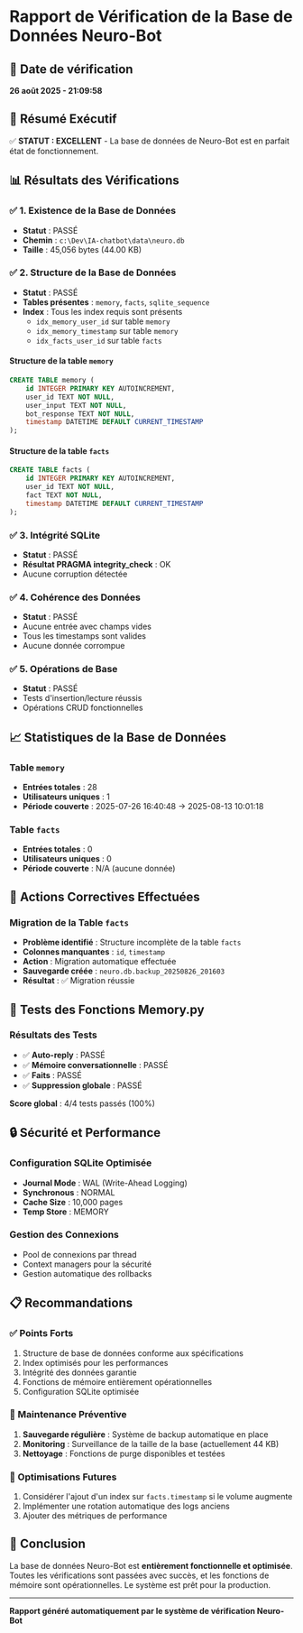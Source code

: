# Rapport de Vérification de la Base de Données Neuro-Bot

## 📅 Date de vérification
**26 août 2025 - 21:09:58**

## 🎯 Résumé Exécutif
✅ **STATUT : EXCELLENT** - La base de données de Neuro-Bot est en parfait état de fonctionnement.

## 📊 Résultats des Vérifications

### ✅ 1. Existence de la Base de Données
- **Statut** : PASSÉ
- **Chemin** : `c:\Dev\IA-chatbot\data\neuro.db`
- **Taille** : 45,056 bytes (44.00 KB)

### ✅ 2. Structure de la Base de Données
- **Statut** : PASSÉ
- **Tables présentes** : `memory`, `facts`, `sqlite_sequence`
- **Index** : Tous les index requis sont présents
  - `idx_memory_user_id` sur table `memory`
  - `idx_memory_timestamp` sur table `memory`
  - `idx_facts_user_id` sur table `facts`

#### Structure de la table `memory`
```sql
CREATE TABLE memory (
    id INTEGER PRIMARY KEY AUTOINCREMENT,
    user_id TEXT NOT NULL,
    user_input TEXT NOT NULL,
    bot_response TEXT NOT NULL,
    timestamp DATETIME DEFAULT CURRENT_TIMESTAMP
);
```

#### Structure de la table `facts`
```sql
CREATE TABLE facts (
    id INTEGER PRIMARY KEY AUTOINCREMENT,
    user_id TEXT NOT NULL,
    fact TEXT NOT NULL,
    timestamp DATETIME DEFAULT CURRENT_TIMESTAMP
);
```

### ✅ 3. Intégrité SQLite
- **Statut** : PASSÉ
- **Résultat PRAGMA integrity_check** : OK
- Aucune corruption détectée

### ✅ 4. Cohérence des Données
- **Statut** : PASSÉ
- Aucune entrée avec champs vides
- Tous les timestamps sont valides
- Aucune donnée corrompue

### ✅ 5. Opérations de Base
- **Statut** : PASSÉ
- Tests d'insertion/lecture réussis
- Opérations CRUD fonctionnelles

## 📈 Statistiques de la Base de Données

### Table `memory`
- **Entrées totales** : 28
- **Utilisateurs uniques** : 1
- **Période couverte** : 2025-07-26 16:40:48 → 2025-08-13 10:01:18

### Table `facts`
- **Entrées totales** : 0
- **Utilisateurs uniques** : 0
- **Période couverte** : N/A (aucune donnée)

## 🔧 Actions Correctives Effectuées

### Migration de la Table `facts`
- **Problème identifié** : Structure incomplète de la table `facts`
- **Colonnes manquantes** : `id`, `timestamp`
- **Action** : Migration automatique effectuée
- **Sauvegarde créée** : `neuro.db.backup_20250826_201603`
- **Résultat** : ✅ Migration réussie

## 🧪 Tests des Fonctions Memory.py

### Résultats des Tests
- ✅ **Auto-reply** : PASSÉ
- ✅ **Mémoire conversationnelle** : PASSÉ
- ✅ **Faits** : PASSÉ
- ✅ **Suppression globale** : PASSÉ

**Score global** : 4/4 tests passés (100%)

## 🔒 Sécurité et Performance

### Configuration SQLite Optimisée
- **Journal Mode** : WAL (Write-Ahead Logging)
- **Synchronous** : NORMAL
- **Cache Size** : 10,000 pages
- **Temp Store** : MEMORY

### Gestion des Connexions
- Pool de connexions par thread
- Context managers pour la sécurité
- Gestion automatique des rollbacks

## 📋 Recommandations

### ✅ Points Forts
1. Structure de base de données conforme aux spécifications
2. Index optimisés pour les performances
3. Intégrité des données garantie
4. Fonctions de mémoire entièrement opérationnelles
5. Configuration SQLite optimisée

### 🔄 Maintenance Préventive
1. **Sauvegarde régulière** : Système de backup automatique en place
2. **Monitoring** : Surveillance de la taille de la base (actuellement 44 KB)
3. **Nettoyage** : Fonctions de purge disponibles et testées

### 🚀 Optimisations Futures
1. Considérer l'ajout d'un index sur `facts.timestamp` si le volume augmente
2. Implémenter une rotation automatique des logs anciens
3. Ajouter des métriques de performance

## 🎉 Conclusion

La base de données Neuro-Bot est **entièrement fonctionnelle et optimisée**. Toutes les vérifications sont passées avec succès, et les fonctions de mémoire sont opérationnelles. Le système est prêt pour la production.

---

**Rapport généré automatiquement par le système de vérification Neuro-Bot**
